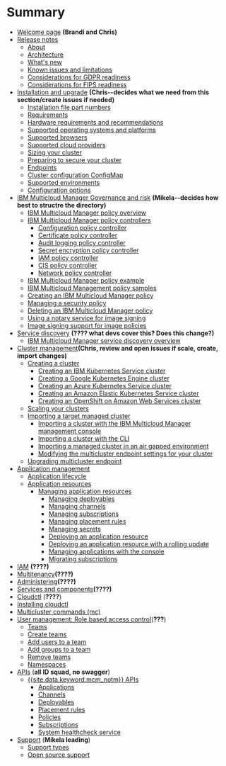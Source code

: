 # Summary
 * [Welcome page](about/welcome_page.html) **(Brandi and Chris)**
 * [Release notes](about/release_notes.md)
   * [About](about/intro.md)
   * [Architecture](about/architecture.md)
   * [What's new](about/whats_new.md)
   * [Known issues and limitations](about/known_issues.md)
   * [Considerations for GDPR readiness](about/gdpr_readiness.md)
   * [Considerations for FIPS readiness](about/fips_compliance.md)
 * [Installation and upgrade](install/installation.md) **(Chris--decides what we need from this section/create issues if needed)**
   * [Installation file part numbers](install/part_numbers.md)
   * [Requirements](install/requirements.md)
   * [Hardware requirements and recommendations](install/hardware_reqs.md)
   * [Supported operating systems and platforms](install/supported_os.md)
   * [Supported browsers](install/supported_browsers.md)
   * [Supported cloud providers](install/supported_clouds.md)
   * [Sizing your cluster](install/plan_capacity.md)
   * [Preparing to secure your cluster](install/plan_security.md)
   * [Endpoints](install/cluster_endpoints.md)
   * [Cluster configuration ConfigMap](install/configmap_cluster.md)
   * [Supported environments](install/environments_overview.md)
   * [Configuration options](install/config_install.md)
 * [IBM Multicloud Manager Governance and risk](compliance/compliance_intro.md) **(Mikela--decides how best to structre the directory)**
   * [IBM Multicloud Manager policy overview](compliance/policy_overview.md)
   * [IBM Multicloud Manager policy controllers](compliance/policy_controllers.md)
     * [Configuration policy controller](manage_policies/config_policy_ctrl.md)
     * [Certificate policy controller](manage_policies/cert_policy_ctrl.md)
     * [Audit logging policy controller](compliance/audit_policy_ctrl.md) <!--would like to move this controller into the manage_policies folder later so that all controllers are in one folder-->
     * [Secret encryption policy controller](manage_policies/encrypt_policy.md)
     * [IAM policy controller](compliance/iam_policy_ctrl.md) <!--TBD; if it is ported I want to move the folder into the manage_policis folder-->
     * [CIS policy controller](compliance/cis_policy.md)<!--also want to move this controller into the manage_policies folder-->
     * [Network policy controller](manage_policies/nw_policy_ctrl.md)<!--new controller; made up the "potential" file name-->
   * [IBM Multicloud Manager policy example](compliance/policy_example.md)
   * [IBM Multicloud Management policy samples](manage_policies/policy_samples.md)
   * [Creating an IBM Multicloud Manager policy](compliance/create_policy.md)
   * [Managing a security policy](manage_cluster/manage_grc_policy.md)
   * [Deleting an IBM Multicloud Manager policy](compliance/delete_policy.md)<!--not too much info here; I would like to move the content into the manage_cluster/manage_grc_policy.md-->
   * [Using a notary service for image signing](compliance/notary_server.md)
   * [Image signing support for image policies](compliance/image_policy_signing.md)
 * [Service discovery](working_serv_intro.md) **(???? what devs cover this? Does this change?)**
   * [IBM Multicloud Manager service discovery overview](serv_overview.md)
 * [Cluster management](manage_cluster/intro.md)**(Chris, review and open issues if scale, create, import changes)**
   * [Creating a cluster](manage_cluster/create.md)
     * [Creating an IBM Kubernetes Service cluster](manage_cluster/create_iks..md)
     * [Creating a Google Kubernetes Engine cluster](manage_cluster/create_gke.md)
     * [Creating an Azure Kubernetes Service cluster](manage_cluster/create_aks.md)
     * [Creating an Amazon Elastic Kubernetes Service cluster](manage_cluster/create_eks.md)
     * [Creating an OpenShift on Amazon Web Services cluster](manage_cluster/create_ocp_aws.md)
   * [Scaling your clusters](manage_cluster/scale_mcm.md)
   * [Importing a target managed cluster](manage_cluster/import.md)
     * [Importing a cluster with the IBM Multicloud Manager management console](manage_cluster/import_gui.md)
     * [Importing a cluster with the CLI](manage_cluster/import_cli.md)
     * [Importing a managed cluster in an air gapped environment](manage_cluster/offline_endpoint.md)
     * [Modifying the multicluster endpoint settings for your cluster](manage_cluster/modify_mc_end.md)
   * [Upgrading multicluster endpoint](manage_cluster/upgrade_mc_endpoint.md)
 * [Application management](manage_applications/overview.md)
   * [Application lifecycle](manage_applications/app_lifecycle.md)
   * [Application resources](manage_applications/app_resources.md)
     * [Managing application resources](manage_applications/managing_apps.md)
       * [Managing deployables](manage_applications/managing_deployables.md)
       * [Managing channels](manage_applications/managing_channels.md)
       * [Managing subscriptions](manage_applications/managing_subscriptions.md)
       * [Managing placement rules](manage_applications/managing_placement_rules.md)
       * [Managing secrets](manage_applications/managing_secrets.md)
       * [Deploying an application resource](manage_applications/deployment_app.md)
       * [Deploying an application resource with a rolling update](manage_applications/deployment_rollout.md)
       * [Managing applications with the console](manage_applications/managing_apps_console.md)
       * [Migrating subscriptions](manage_applications/migrate_subscriptions.md)
 *  [IAM](iam_intro.md) **(????)**
 *  [Multitenancy](multitenancy.md)**(????)**
 *  [Administering](admin/intro.md)**(????)**
 *  [Services and components](components.md)**(????)**
 *  [Cloudctl](cloudctl_intro.md) (**????**)
   *  [Installing cloudctl](install_cli.md)
   *  [Multicluster commands (mc)](cli_mc_commands.md)
 *  [User management: Role based access control](user_management/assign_role.md)(**???**)
    * [Teams](user_management/teams.md)
     * [Create teams](user_management/create_team.md)
     * [Add users to a team](user_management/add_user.md)
     * [Add groups to a team](user_management/add_group.md)
    * [Remove teams](user_management/remove_team.md)
    * [Namespaces](user_management/projects.md)     
 * [APIs](apis/cfc_api.md) (**all ID squad, no swagger**)
    * [{{site.data.keyword.mcm_notm}} APIs](apis/mcm_apis.md)
      * [Applications](apis/applications.json)<!--need to change to .md file bc swagger is not supported for RH doc-->
      * [Channels](apis/channels.json)<!--same issue-->
      * [Deployables](apis/deployables.json)<!--not sure if this should brought over; same issue-->
      * [Placement rules](apis/placementRules.json)<!--same-->
      * [Policies](apis/policies.json)<!--same-->
      * [Subscriptions](apis/subscriptions.json)<!--same-->
      * [System healthcheck service](apis/system_hc_api.json)<!--need to verify that system healthchek is coming to RACM-->
 * [Support](troubleshoot/support.md) (**Mikela leading**)
    * [Support types](troubleshoot/support_types.md)
    * [Open source support](troubleshoot/opensource_support.md)
